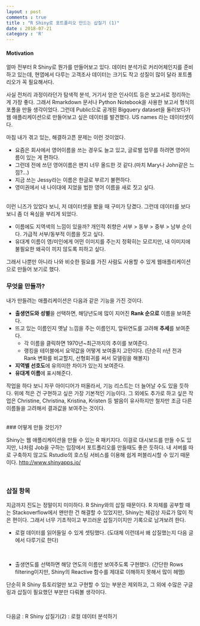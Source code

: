 ```yaml
---
layout : post
comments : true
title : "R Shiny로 포트폴리오 만드는 삽질기 (1)"
date : 2018-07-21
category : 'R'
---
```


#### Motivation
얼마 전부터 R Shiny로 뭔가를 만들어보고 있다. 데이터 분석가로 커리어체인지를 준비하고 있는데, 현엽에서 다루는 고객조사 데이터는 크기도 작고 성질이 많이 달라 포트폴리오가 꼭 필요해서다.

사실 전처리 과정이라던가 탐색적 분석, 거기서 얻은 인사이트 등은 보고서로 정리하는게 가장 좋다. 그래서 Rmarkdown 문서나 Python Notebook을 사용한 보고서 형식의 포폴을 만들 생각이었다. 그런데 Public으로 공개된 Bigquery dataset을 둘러보다가 웹 애플리케이션으로 만들어보고 싶은 데이터를 발견했다. US names 라는 데이터셋이다.

마침 내가 겪고 있는, 해결하고픈 문제는 이런 것이었다.

* 요즘은 회사에서 영어이름을 쓰는 경우도 늘고 있고, 글로벌 업무를 하려면 영어이름이 있는 게 편하다.
* 그런데 전에 쓰던 영어이름은 왠지 너무 올드한 것 같다.(마치 Mary나 John같은 느낌?...)
* 지금 쓰는 Jessy라는 이름은 한글로 부르기 불편하다.
* 영미권에서 내 나이대에 지었을 법한 영어 이름을 새로 짓고 싶다.

<br>
이런 니즈가 있었다 보니, 저 데이터셋을 봤을 때 구미가 당겼다. 그런데 데이터를 보다 보니 좀 더 욕심을 부리게 되었다.
<br>

* 이름에도 지역색의 느낌이 있을까? 개인적 취향은 서부 > 동부 > 중부 > 남부 순이다. 가급적 서부/동부적 이름을 짓고 싶다.
* 유대계 이름이 영/미인에게 어떤 이미지를 주는지 정확히는 모르지만, 내 이미지에 불필요한 왜곡이 끼지 않도록 피하고 싶다.


그래서 나뿐만 아니라 나와 비슷한 필요를 가진 사람도 사용할 수 있게 웹애플리케이션으로 만들어 보기로 했다.
<br>

### 무엇을 만들까?

내가 만들려는 애플리케이션은 다음과 같은 기능을 가진 것이다.

* **출생연도와 성별**을 선택하면, 해당년도에 많이 지어진 **Rank 순으로** 이름을 보여준다.
* 뜨고 있는 이름인지 옛날 느낌을 주는 이름인지, 앞뒤연도를 고려해 **추세**를 보여준다.
  * 각 이름을 클릭하면 1970년~최근까지의 추이를 보여준다.
  * 랭킹을 테이블에서 요약값을 어떻게 보여줄지 고민이다.
    (단순히 n년 전과 Rank 변화를 비교할지, 선형회귀를 써서 모델링을 해볼지)
* **지역별 선호도**에 유의미한 차이가 있는지 보여준다.
* **유대계 이름**에 표시해준다.

작업을 하다 보니 자꾸 아이디어가 떠올라서, 기능 리스트는 더 늘어날 수도 있을 듯하다. 위에 적은 건 구현하고 싶은 가장 기본적인 기능이다.
그 외에도 추가로 하고 싶은 작업은 Christine, Christina, Kristina, Kristen 등 발음이 유사하지만 철자만 조금 다른 이름들을 고려해서 결과값을 보여주는 것이다.

<br>
### 어떻게 만들 것인가?

Shiny는 웹 애플리케이션을 만들 수 있는 R 패키지다. 이걸로 대시보드를 만들 수도 있지만, 나처럼 Job을 구하는 입장에서 포트폴리오를 만들때도 좋은 듯하다. 내 서버를 따로 구축하지 않고도 Rstudio의 호스팅 서비스를 이용해 쉽게 퍼블리시할 수 있기 때문이다.
http://www.shinyapps.io/

<br>


### 삽질 항목

지금까지 진도는 정말이지 미미하다. R Shiny와의 삽질 때문이다. R 자체를 공부할 때는 Stackoverflow에서 왠만한 건 해결할 수 있었지만, Shiny는 체감상 자료가 많이 적은 편이다.
그래서 너무 기초적이고 부끄러운 삽질기이지만 기록으로 남겨보려 한다.


* 로컬 데이터를 읽어들일 수 있게 셋팅했다.
(도대체 이런데서 왜 삽질했는지 다음 글에서 다루기로 한다)
<br>

* 출생연도를 선택하면 해당 연도의 이름만 보여주도록 구현했다.
(간단한 Rows filtering이지만, Shiny의 Reactive 함수를 제대로 이해하지 못해서 많이 헤맴)



단순히 R Shiny 튜토리얼만 보고 구현할 수 있는 부분은 제외하고, 그 외에 수많은 구글링과 삽질이 필요했던 부분만 다뤄볼 생각이다.

<br>

다음글 : R Shiny 삽질기(2) : 로컬 데이터 분석하기

